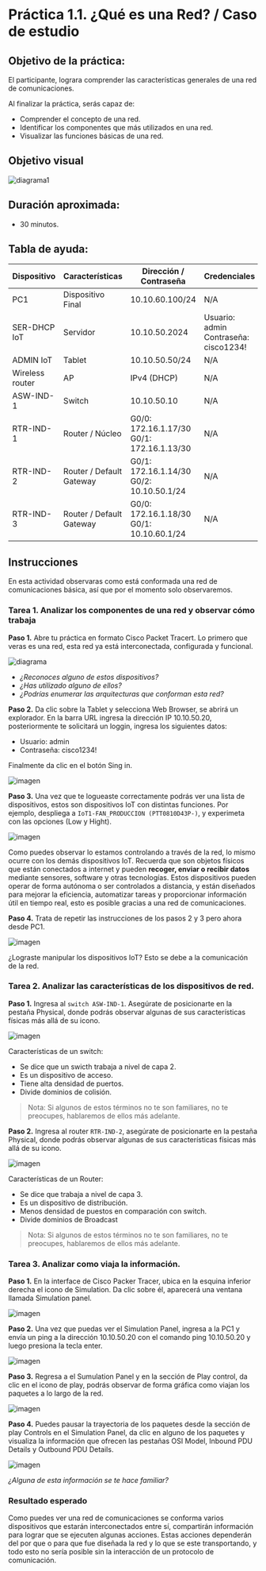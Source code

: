 # Práctica 1.1. ¿Qué es una Red? / Caso de estudio

## Objetivo de la práctica:
El participante, lograra comprender las características generales de una red de comunicaciones.  

Al finalizar la práctica, serás capaz de: 

- Comprender el concepto de una red.  
- Identificar los componentes que más utilizados en una red. 
- Visualizar las funciones básicas de una red.  

## Objetivo visual 

![diagrama1](../Imagenes/Práctica1/1.png)

## Duración aproximada:
- 30 minutos.

## Tabla de ayuda:

| Dispositivo     | Características        | Dirección / Contraseña                              | Credenciales                            |
|-----------------|------------------------|-----------------------------------------------------|-----------------------------------------|
| PC1             | Dispositivo Final      | 10.10.60.100/24                                     | N/A                                     |
| SER-DHCP IoT    | Servidor               | 10.10.50.2024                                       | Usuario: admin<br>Contraseña: cisco1234! |
| ADMIN IoT       | Tablet                 | 10.10.50.50/24                                      | N/A                                     |
| Wireless router | AP                     | IPv4 (DHCP)                                         | N/A                                     |
| ASW-IND-1       | Switch                 | 10.10.50.10                                         | N/A                                     |
| RTR-IND-1       | Router / Núcleo        | G0/0: 172.16.1.17/30<br>G0/1: 172.16.1.13/30         | N/A                                     |
| RTR-IND-2       | Router / Default Gateway | G0/1: 172.16.1.14/30<br>G0/2: 10.10.50.1/24        | N/A                                     |
| RTR-IND-3       | Router / Default Gateway | G0/0: 172.16.1.18/30<br>G0/1: 10.10.60.1/24                               | N/A                                     |


## Instrucciones 

En esta actividad observaras como está conformada una red de comunicaciones básica, así que por el momento solo observaremos.

### Tarea 1. Analizar los componentes de una red y observar cómo trabaja 

**Paso 1.** Abre tu práctica en formato Cisco Packet Tracert. Lo primero que veras es una red, esta red ya está interconectada, configurada y funcional.

![diagrama](../Imagenes/Práctica1/2.png)

- *¿Reconoces alguno de estos dispositivos?*  
- *¿Has utilizado alguno de ellos?*  
- *¿Podrías enumerar las arquitecturas que conforman esta red?*

**Paso 2.** Da clic sobre la Tablet y selecciona Web Browser, se abrirá un explorador. En la barra URL ingresa la  dirección IP 10.10.50.20, posteriormente te solicitará un loggin, ingresa los siguientes datos:

- Usuario: admin
- Contraseña: cisco1234!

Finalmente da clic en el botón Sing in.

![imagen](../Imagenes/Práctica1/3.png)

**Paso 3.** Una vez que te logueaste correctamente podrás ver una lista de dispositivos, estos son dispositivos IoT con distintas funciones. Por ejemplo, despliega a `IoT1-FAN_PRODUCCION (PTT0810D43P-)`, y experimeta con las opciones (Low y Hight).

![imagen](../Imagenes/Práctica1/4.png)

Como puedes observar lo estamos controlando a través de la red, lo mismo ocurre con los demás dispositivos IoT. Recuerda que son objetos físicos que están conectados a internet y pueden **recoger, enviar o recibir datos** mediante sensores, software y otras tecnologías. 
Estos dispositivos pueden operar de forma autónoma o ser controlados a distancia, y están diseñados para mejorar la eficiencia, automatizar tareas y proporcionar información útil en tiempo real, esto es posible gracias a una red de comunicaciones.

**Paso 4.** Trata de repetir las instrucciones de los pasos 2 y 3 pero ahora desde PC1.

![imagen](../Imagenes/Práctica1/5.png)

¿Lograste manipular los dispositivos IoT? Esto se debe a la comunicación de la red.

### Tarea 2. Analizar las características de los dispositivos de red.

**Paso 1.** Ingresa al `switch ASW-IND-1`. Asegúrate de posicionarte en la pestaña Physical, donde podrás observar algunas de sus características físicas más allá de su icono.

![imagen](../Imagenes/Práctica1/6.png)

Características de un switch:

- Se dice que un  swicth trabaja a nivel de capa 2.
- Es un dispositivo de acceso.
- Tiene alta densidad de puertos.
- Divide dominios de colisión.

> Nota: Si algunos de estos términos no te son familiares, no te preocupes, hablaremos de ellos más adelante.

**Paso 2.** Ingresa al router `RTR-IND-2`, asegúrate de posicionarte en la pestaña Physical, donde podrás observar algunas de sus características físicas más allá de su icono.

![imagen](../Imagenes/Práctica1/11.png)

Características de un Router: 

- Se dice que trabaja a nivel de capa 3.
- Es un dispositivo de distribución.
- Menos densidad de puestos en comparación con switch.
- Divide dominios de Broadcast 

> Nota: Si algunos de estos términos no te son familiares, no te preocupes, hablaremos de ellos más adelante.

### Tarea 3. Analizar como viaja la información.

**Paso 1.** En la interface de Cisco Packer Tracer, ubica en la esquina inferior derecha el icono de Simulation. Da clic sobre él, aparecerá una ventana llamada Simulation panel.

![imagen](../Imagenes/Práctica1/7.png)

**Paso 2.** Una vez que puedas ver el Simulation Panel, ingresa a la PC1 y envía un ping a la dirección 10.10.50.20  con el comando ping 10.10.50.20 y luego presiona la tecla enter.

![imagen](../Imagenes/Práctica1/8.png)

**Paso 3.** Regresa a el Sumulation Panel  y en la sección de Play control, da clic en el icono de play, podrás observar de forma gráfica como viajan los paquetes a lo largo de la red.

![imagen](../Imagenes/Práctica1/9.png)

**Paso 4.** Puedes pausar la trayectoria de los paquetes desde la sección de play Controls en el Simulation Panel, da clic en alguno de los paquetes y visualiza la información que ofrecen las pestañas OSI Model, Inbound PDU Details y Outbound PDU Details.

![imagen](../Imagenes/Práctica1/10.png)

*¿Alguna de esta información se te hace familiar?*


### Resultado esperado
Como puedes ver una red de comunicaciones se conforma varios dispositivos que estarán interconectados entre sí, compartirán información para lograr que se ejecuten algunas acciones. Estas acciones dependerán del por que o para que fue diseñada la red y lo que se este transportando, y todo esto no sería posible sin la interacción de un protocolo de comunicación. 
